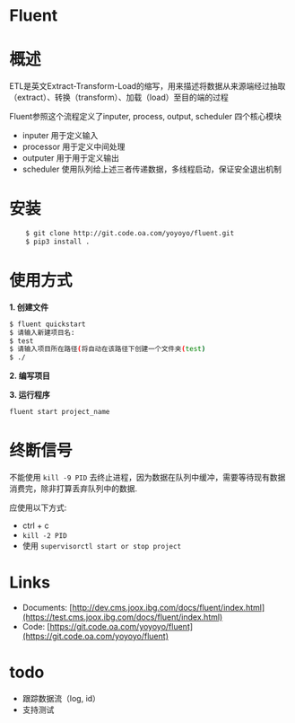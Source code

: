 Fluent
===


# 概述

ETL是英文Extract-Transform-Load的缩写，用来描述将数据从来源端经过抽取（extract）、转换（transform）、加载（load）至目的端的过程

Fluent参照这个流程定义了inputer, process, output, scheduler 四个核心模块

* inputer 用于定义输入
* processor 用于定义中间处理
* outputer 用于用于定义输出
* scheduler 使用队列给上述三者传递数据，多线程启动，保证安全退出机制


# 安装

```sh 
    $ git clone http://git.code.oa.com/yoyoyo/fluent.git
    $ pip3 install .
```

# 使用方式  


**1. 创建文件**

```sh
$ fluent quickstart
$ 请输入新建项目名:
$ test
$ 请输入项目所在路径(将自动在该路径下创建一个文件夹(test)
$ ./
```

**2. 编写项目**

**3. 运行程序**

```sh
fluent start project_name   
```

# 终断信号

不能使用 `kill -9 PID` 去终止进程，因为数据在队列中缓冲，需要等待现有数据消费完，除非打算丢弃队列中的数据.

应使用以下方式:

* ctrl + c
* `kill -2 PID`
* 使用 `supervisorctl start or stop project`

# Links

* Documents: [http://dev.cms.joox.ibg.com/docs/fluent/index.html](https://test.cms.joox.ibg.com/docs/fluent/index.html)
* Code: [https://git.code.oa.com/yoyoyo/fluent](https://git.code.oa.com/yoyoyo/fluent)

# todo 

* 跟踪数据流（log, id）
* 支持测试